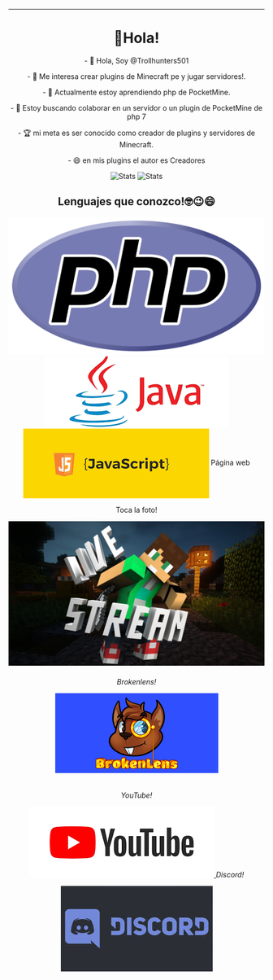 <hr>
<h1 align="center"> 👋Hola!
</h1>
<p align="center"> - 👋 Hola, Soy @Trollhunters501
<p align="center"> - 👀 Me interesa crear plugins de Minecraft pe y jugar servidores!.
<p align="center"> - 🌱 Actualmente estoy aprendiendo php de PocketMine.
<p align="center"> - 💞️ Estoy buscando colaborar en un servidor o un plugin de PocketMine de php 7
<p align="center"> - 🏆 mi meta es ser conocido como creador de plugins y servidores de Minecraft.
<p align="center"> - 😄 en mis plugins el autor es Creadores
<div align="center">

![Stats](https://github-readme-stats.vercel.app/api?username=Trollhunters501&theme=dark&show_icons=true&count_private=true&include_all_commits=true) 
![Stats](https://github-readme-stats.vercel.app/api/top-langs/?username=Trollhunters501&show_icons=true&theme=dark)
<h2 align="center"> Lenguajes que conozco!🤓😉😄
</h2>
<img src="https://raw.githubusercontent.com/Trollhunters501/Trollhunters501/main/php.png" />
</h3>
<img src="https://raw.githubusercontent.com/Trollhunters501/Trollhunters501/main/java.png"
</h4>
<img src="https://raw.githubusercontent.com/Trollhunters501/Trollhunters501/main/javascript.png"
<h5 align="center"> Página web
</h5> 
<p align="center"> Toca la foto! </p>
<a href="https://creadoresgames.blogspot.com/?m=1"> <img src="https://raw.githubusercontent.com/Trollhunters501/Trollhunters501/main/livestream.jpg" />
</a>
<h6 aling="Center"> Brokenlens!
<p align="center">
<a href="https://www.brlns.net/forums/members/trollhunters501.51386/"> <img src="https://raw.githubusercontent.com/Trollhunters501/Trollhunters501/main/brokenlens.png"/> </a>
<h6 align="center"> YouTube! 
</h7>
<p align="center">
<a href="https://m.youtube.com/channel/UC0Y6PCdP58OKnGpDDDG6EcQ"> <img src="https://raw.githubusercontent.com/Trollhunters501/Trollhunters501/main/images.png"/> </a>
<h7 align="Center"> Discord!
</h7>
<p align="center">
<a href="https://discord.gg/HeMbkhnYMR"> <img src="https://raw.githubusercontent.com/Trollhunters501/Trollhunters501/main/Discord.jpeg"/> </a>
<!---
Trollhunters501/Trollhunters501 su página ✨ special ✨  causado por `README.md` (this file) aparece en tu GitHub profile.
You can click the Preview link to take a look at your changes.
--->
